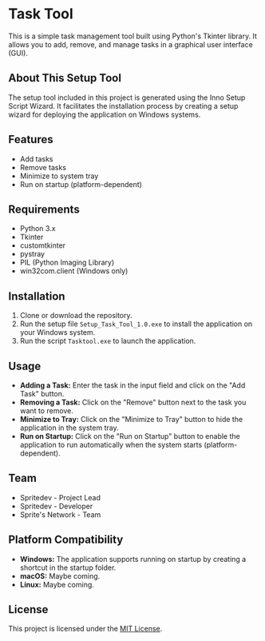 # Task Tool

This is a simple task management tool built using Python's Tkinter library. It allows you to add, remove, and manage tasks in a graphical user interface (GUI).

## About This Setup Tool

The setup tool included in this project is generated using the Inno Setup Script Wizard. It facilitates the installation process by creating a setup wizard for deploying the application on Windows systems.

## Features

- Add tasks
- Remove tasks
- Minimize to system tray
- Run on startup (platform-dependent)

## Requirements

- Python 3.x
- Tkinter
- customtkinter
- pystray
- PIL (Python Imaging Library)
- win32com.client (Windows only)

## Installation

1. Clone or download the repository.
2. Run the setup file `Setup_Task_Tool_1.0.exe` to install the application on your Windows system.
3. Run the script `Tasktool.exe` to launch the application.

## Usage

- **Adding a Task:** Enter the task in the input field and click on the "Add Task" button.
- **Removing a Task:** Click on the "Remove" button next to the task you want to remove.
- **Minimize to Tray:** Click on the "Minimize to Tray" button to hide the application in the system tray.
- **Run on Startup:** Click on the "Run on Startup" button to enable the application to run automatically when the system starts (platform-dependent).



## Team

- Spritedev - Project Lead
- Spritedev - Developer
- Sprite's Network - Team 

## Platform Compatibility

- **Windows:** The application supports running on startup by creating a shortcut in the startup folder.
- **macOS:** Maybe coming.
- **Linux:** Maybe coming.

## License

This project is licensed under the [MIT License](LICENSE).
